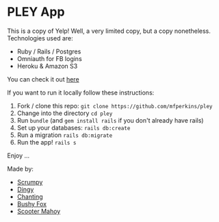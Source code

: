 # PLEY App

This is a copy of Yelp! Well, a very limited copy, but a copy nonetheless. Technologies used are:

* Ruby / Rails / Postgres
* Omniauth for FB logins
* Heroku & Amazon S3

You can check it out [here](https://limitless-wildwood-62359.herokuapp.com)

If you want to run it locally follow these instructions:

1. Fork / clone this repo: `git clone https://github.com/mfperkins/pley`
2. Change into the directory `cd pley`
3. Run `bundle` (and `gem install rails` if you don't already have rails)
4. Set up your databases: `rails db:create`
5. Run a migration `rails db:migrate`
6. Run the app! `rails s`

Enjoy ...

Made by:

* [Scrumpy](https://github.com/alfie-ab)
* [Dingy](https://github.com/mfperkins)
* [Chanting](https://github.com/rosieallott)
* [Bushy Fox](https://github.com/ewansheldon)
* [Scooter Mahoy](https://github.com/tam-borine)
